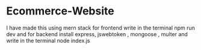 # Ecommerce-Website
I have made this using mern stack for frontend write in the terminal npm run dev and for backend install express, jswebtoken , mongoose , multer and write in the terminal  node index.js
